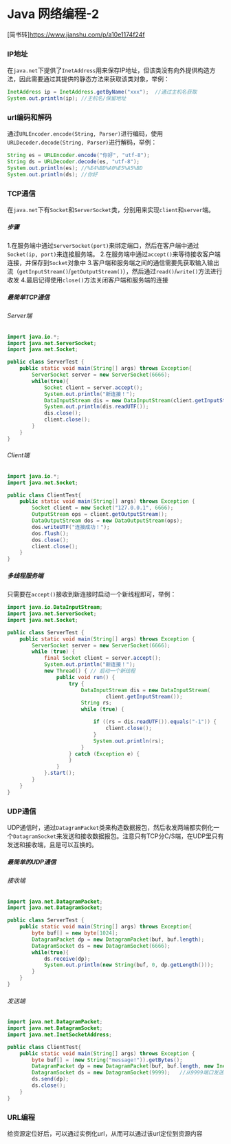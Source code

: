 # Java 网络编程-2

[简书转]https://www.jianshu.com/p/a10e1174f24f
### IP地址

在`java.net`下提供了`InetAddress`用来保存IP地址，但该类没有向外提供构造方法，因此需要通过其提供的静态方法来获取该类对象，举例：

```java
InetAddress ip = InetAddress.getByName("xxx");  //通过主机名获取
System.out.println(ip); //主机名/保留地址
```

### url编码和解码

通过`URLEncoder.encode(String, Parser)`进行编码，使用`URLDecoder.decode(String, Parser)`进行解码，举例：

```java
String es = URLEncoder.encode("你好", "utf-8");
String ds = URLDecoder.decode(es, "utf-8");
System.out.println(es); //%E4%BD%A0%E5%A5%BD
System.out.println(ds); //你好
```

### TCP通信

在`java.net`下有`Socket`和`ServerSocket`类，分别用来实现`client`和`server`端。

##### 步骤

1.在服务端中通过`ServerSocket(port)`来绑定端口，然后在客户端中通过`Socket(ip, port)`来连接服务端。
2.在服务端中通过`accept()`来等待接收客户端连接，并保存到`Socket`对象中
3.客户端和服务端之间的通信需要先获取输入输出流（`getInputStream()`/`getOutputStream()`），然后通过`read()`/`write()`方法进行收发
4.最后记得使用`close()`方法关闭客户端和服务端的连接

##### 最简单TCP通信

###### Server端

```java
import java.io.*;
import java.net.ServerSocket;
import java.net.Socket;

public class ServerTest {
    public static void main(String[] args) throws Exception{
        ServerSocket server = new ServerSocket(6666);
        while(true){
            Socket client = server.accept();
            System.out.println("新连接！");
            DataInputStream dis = new DataInputStream(client.getInputStream());
            System.out.println(dis.readUTF());
            dis.close();
            client.close();
        }
    }
}
```

###### Client端

```java
import java.io.*;
import java.net.Socket;

public class ClientTest{
    public static void main(String[] args) throws Exception {
        Socket client = new Socket("127.0.0.1", 6666);
        OutputStream ops = client.getOutputStream();
        DataOutputStream dos = new DataOutputStream(ops);
        dos.writeUTF("连接成功！");
        dos.flush();
        dos.close();
        client.close();
    }
}
```

##### 多线程服务端

只需要在`accept()`接收到新连接时启动一个新线程即可，举例：

```java
import java.io.DataInputStream;
import java.net.ServerSocket;
import java.net.Socket;

public class ServerTest {
    public static void main(String[] args) throws Exception {
        ServerSocket server = new ServerSocket(6666);
        while (true) {
            final Socket client = server.accept();
            System.out.println("新连接！");
            new Thread() { // 启动一个新线程
                public void run() {
                    try {
                        DataInputStream dis = new DataInputStream(
                                client.getInputStream());
                        String rs;
                        while (true) {

                            if ((rs = dis.readUTF()).equals("-1")) {
                                client.close();
                            }
                            System.out.println(rs);
                        }
                    } catch (Exception e) {
                    }
                }
            }.start();
        }
    }
}
```

### UDP通信

UDP通信时，通过`DatagramPacket`类来构造数据报包，然后收发两端都实例化一个`DatagramSocket`来发送和接收数据报包。注意只有TCP分C/S端，在UDP里只有发送和接收端，且是可以互换的。

##### 最简单的UDP通信

###### 接收端

```java
import java.net.DatagramPacket;
import java.net.DatagramSocket;

public class ServerTest {
    public static void main(String[] args) throws Exception{
        byte buf[] = new byte[1024];
        DatagramPacket dp = new DatagramPacket(buf, buf.length);
        DatagramSocket ds = new DatagramSocket(6666);
        while(true){
            ds.receive(dp);
            System.out.println(new String(buf, 0, dp.getLength()));
        }
    }
}
```

###### 发送端

```java
import java.net.DatagramPacket;
import java.net.DatagramSocket;
import java.net.InetSocketAddress;

public class ClientTest{
    public static void main(String[] args) throws Exception {
        byte buf[] = (new String("message!")).getBytes();
        DatagramPacket dp = new DatagramPacket(buf, buf.length, new InetSocketAddress("127.0.0.1", 6666));  //发送到的IP:PORT
        DatagramSocket ds = new DatagramSocket(9999);   //从9999端口发送
        ds.send(dp);
        ds.close();
    }
}
```

### URL编程

给资源定位好后，可以通过实例化url，从而可以通过该url定位到资源内容